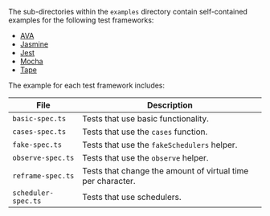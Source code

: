 The sub-directories within the `examples` directory contain self-contained examples for the following test frameworks:

* [AVA](./ava)
* [Jasmine](./jasmine)
* [Jest](./jest)
* [Mocha](./mocha)
* [Tape](./tape)

The example for each test framework includes:

| File | Description |
| --- | --- |
| `basic-spec.ts` | Tests that use basic functionality. |
| `cases-spec.ts` | Tests that use the `cases` function. |
| `fake-spec.ts` | Tests that use the `fakeSchedulers` helper. |
| `observe-spec.ts` | Tests that use the `observe` helper. |
| `reframe-spec.ts` | Tests that change the amount of virtual time per character. |
| `scheduler-spec.ts` | Tests that use schedulers. |
